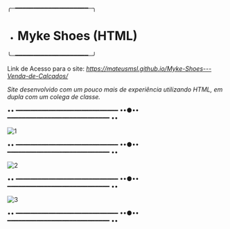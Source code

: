 ╭─━━━━━━━━━━━━━━━━━━━━─╮
- # Myke Shoes (HTML)
╰─━━━━━━━━━━━━━━━━━━━━─╯

Link de Acesso para o site: *https://mateusmsl.github.io/Myke-Shoes---Venda-de-Calcados/*

*Site desenvolvido com um pouco mais de experiência utilizando HTML, em dupla com um colega de classe.*


•• ━━━━━━━━━━━━━━━━━━━━━━━━━━━━ ••●•• ━━━━━━━━━━━━━━━━━━━━━━━━━━━━ ••

![1](https://user-images.githubusercontent.com/109548196/193476757-b53bb5ba-cb1d-47d5-a669-3afb344840f0.png)

•• ━━━━━━━━━━━━━━━━━━━━━━━━━━━━ ••●•• ━━━━━━━━━━━━━━━━━━━━━━━━━━━━ ••

![2](https://user-images.githubusercontent.com/109548196/193476760-bc5b7844-9ed8-467c-b0ee-d9a266924298.png)

•• ━━━━━━━━━━━━━━━━━━━━━━━━━━━━ ••●•• ━━━━━━━━━━━━━━━━━━━━━━━━━━━━ ••

![3](https://user-images.githubusercontent.com/109548196/193476763-1878dac2-3eba-4180-960a-4a525fd6d072.png)

•• ━━━━━━━━━━━━━━━━━━━━━━━━━━━━ ••●•• ━━━━━━━━━━━━━━━━━━━━━━━━━━━━ ••
